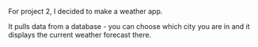 For project 2, I decided to make a weather app. 

It pulls data from a database - you can choose which city you are in and it displays the current weather forecast there.

